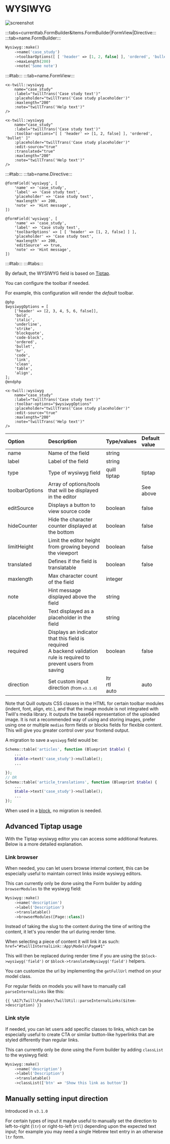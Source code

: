 # WYSIWYG

![screenshot](/assets/wysiwyg.png)

:::tabs=currenttab.FormBuilder&items.FormBuilder|FormView|Directive:::
:::tab=name.FormBuilder:::

```php
Wysiwyg::make()
    ->name('case_study')
    ->toolbarOptions([ [ 'header' => [1, 2, false] ], 'ordered', 'bullet' ])
    ->maxLength(200)
    ->note('Some note')
```

:::#tab:::
:::tab=name.FormView:::

```blade
<x-twill::wysiwyg 
    name="case_study" 
    :label="twillTrans('Case study text')"
    :placeholder="twillTrans('Case study placeholder')"
    :maxlength="200" 
    :note="twillTrans('Help text')"
/>

<x-twill::wysiwyg 
    name="case_study" 
    :label="twillTrans('Case study text')"
    :toolbar-options="[ [ 'header' => [1, 2, false] ], 'ordered', 'bullet' ]" 
    :placeholder="twillTrans('Case study placeholder')"
    :edit-source="true"
    :translated="true"
    :maxlength="200" 
    :note="twillTrans('Help text')"
/>
```

:::#tab:::
:::tab=name.Directive:::

```blade
@formField('wysiwyg', [
    'name' => 'case_study',
    'label' => 'Case study text',
    'placeholder' => 'Case study text',
    'maxlength' => 200,
    'note' => 'Hint message',
])

@formField('wysiwyg', [
    'name' => 'case_study',
    'label' => 'Case study text',
    'toolbarOptions' => [ [ 'header' => [1, 2, false] ] ],
    'placeholder' => 'Case study text',
    'maxlength' => 200,
    'editSource' => true,
    'note' => 'Hint message',
])
```

:::#tab:::
:::#tabs:::

By default, the WYSIWYG field is based on [Tiptap](https://tiptap.dev/).

You can configure the toolbar if needed.

For example, this configuration will render the *default* toolbar.

```blade
@php
$wysiwygOptions = [
    ['header' => [2, 3, 4, 5, 6, false]],
    'bold',
    'italic',
    'underline',
    'strike',
    'blockquote',
    'code-block',
    'ordered',
    'bullet',
    'hr',
    'code',
    'link',
    'clean',
    'table',
    'align',
];
@endphp

<x-twill::wysiwyg 
    name="case_study" 
    :label="twillTrans('Case study text')"
    :toolbar-options="$wysiwygOptions"
    :placeholder="twillTrans('Case study placeholder')"
    :edit-source="true"
    :maxlength="200" 
    :note="twillTrans('Help text')"
/>
```


| Option         | Description                                                                                                              | Type/values         | Default value |
|:---------------|:-------------------------------------------------------------------------------------------------------------------------|:--------------------|:--------------|
| name           | Name of the field                                                                                                        | string              |               |
| label          | Label of the field                                                                                                       | string              |               |
| type           | Type of wysiwyg field                                                                                                    | quill<br/>tiptap    | tiptap        |
| toolbarOptions | Array of options/tools that will be displayed in the editor                                                              |                     | See above     |
| editSource     | Displays a button to view source code                                                                                    | boolean             | false         |
| hideCounter    | Hide the character counter displayed at the bottom                                                                       | boolean             | false         |
| limitHeight    | Limit the editor height from growing beyond the viewport                                                                 | boolean             | false         |
| translated     | Defines if the field is translatable                                                                                     | boolean             | false         |
| maxlength      | Max character count of the field                                                                                         | integer             |           |
| note           | Hint message displayed above the field                                                                                   | string              |               |
| placeholder    | Text displayed as a placeholder in the field                                                                             | string              |               |
| required       | Displays an indicator that this field is required<br/>A backend validation rule is required to prevent users from saving | boolean             | false         |
| direction      | Set custom input direction <small>(from `v3.1.0`)</small>                                                                | ltr<br/>rtl<br>auto | auto          |

Note that Quill outputs CSS classes in the HTML for certain toolbar modules (indent, font, align, etc.), and that the image module is not integrated with Twill's media library. It outputs the base64 representation of the uploaded image.
It is not a recommended way of using and storing images, prefer using one or multiple `medias` form fields or blocks fields for flexible content. This will give you greater control over your frontend output.

A migration to save a `wysiwyg` field would be:

```php
Schema::table('articles', function (Blueprint $table) {
    ...
    $table->text('case_study')->nullable();
    ...

});
// OR
Schema::table('article_translations', function (Blueprint $table) {
    ...
    $table->text('case_study')->nullable();
    ...
});
```

When used in a [block](../5_block-editor), no migration is needed.

## Advanced Tiptap usage

With the Tiptap wysiwyg editor you can access some additional features. Below is a more detailed explanation.

### Link browser

When needed, you can let users browse internal content, this can be especially useful to maintain correct links inside
wysiwyg editors.

This can currently only be done using the Form builder by adding `browserModules` to the
wysiwyg field:

```php
Wysiwyg::make()
    ->name('description')
    ->label('Description')
    ->translatable()
    ->browserModules([Page::class])
```

Instead of taking the slug to the content during the time of writing the content, it let's you
render the url during render time.

When selecting a piece of content it will link it as such: `href="#twillInternalLink::App\Models\Page#1"`

This will then be replaced during render time if you are using the `$block->wysiwyg('field')` or `$block->translatedWysiwyg('field')` helpers.

You can customize the url by implementing the `getFullUrl` method on your model class.

For regular fields on models you will have to manually call `parseInternalLinks` like this:

```blade
{{ \A17\Twill\Facades\TwillUtil::parseInternalLinks($item->description) }}
```

### Link style

If needed, you can let users add specific classes to links, which can be especially useful to create CTA or similar button-like hyperlinks that are styled differently than regular links.

This can currently only be done using the Form builder by adding `classList` to the
wysiwyg field:

```php
Wysiwyg::make()
    ->name('description')
    ->label('Description')
    ->translatable()
    ->classList(['btn' => 'Show this link as button'])
```

## Manually setting input direction

Introduced in `v3.1.0`

For certain types of input it maybe useful to manually set the direction to left-to-right (`ltr`) or right-to-left (`rtl`) depending upon the expected text input; for example you may need a single Hebrew text entry in an otherwise `ltr` form. 
